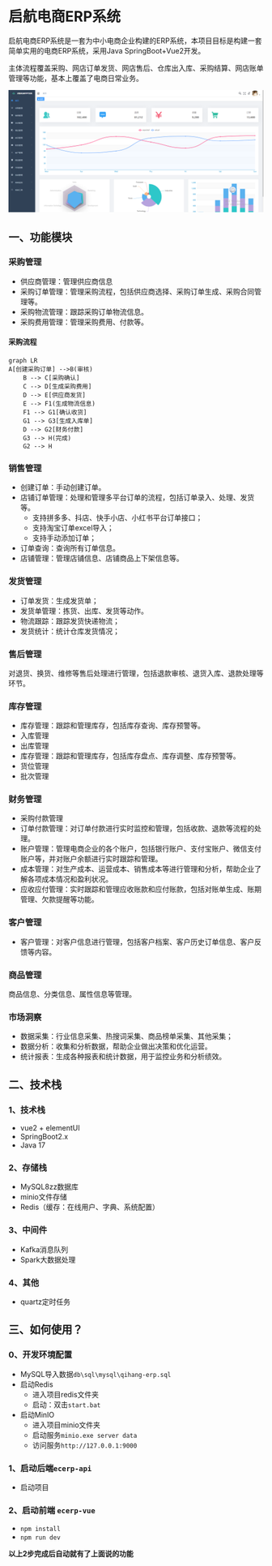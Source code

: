 # 启航电商ERP系统

启航电商ERP系统是一套为中小电商企业构建的ERP系统，本项目目标是构建一套简单实用的电商ERP系统，采用Java SpringBoot+Vue2开发。

主体流程覆盖采购、网店订单发货、网店售后、仓库出入库、采购结算、网店账单管理等功能，基本上覆盖了电商日常业务。

![预览](preview.png)

## 一、功能模块
### 采购管理
+ 供应商管理：管理供应商信息
+ 采购订单管理：管理采购流程，包括供应商选择、采购订单生成、采购合同管理等。
+ 采购物流管理：跟踪采购订单物流信息。
+ 采购费用管理：管理采购费用、付款等。

#### 采购流程

```mermaid
graph LR
A[创建采购订单] -->B(审核)
    B --> C[采购确认]
    C --> D[生成采购费用]
    D --> E[供应商发货]
    E --> F1(生成物流信息)
    F1 --> G1[确认收货]
    G1 --> G3[生成入库单]
    D --> G2[财务付款]
    G3 --> H(完成)
    G2 --> H

```

### 销售管理
+ 创建订单：手动创建订单。
+ 店铺订单管理：处理和管理多平台订单的流程，包括订单录入、处理、发货等。
  + 支持拼多多、抖店、快手小店、小红书平台订单接口；
  + 支持淘宝订单excel导入；
  + 支持手动添加订单；
+ 订单查询：查询所有订单信息。
+ 店铺管理：管理店铺信息、店铺商品上下架信息等。

### 发货管理
+ 订单发货：生成发货单；
+ 发货单管理：拣货、出库、发货等动作。
+ 物流跟踪：跟踪发货快递物流；
+ 发货统计：统计仓库发货情况；

### 售后管理
对退货、换货、维修等售后处理进行管理，包括退款审核、退货入库、退款处理等环节。

### 库存管理
+ 库存管理：跟踪和管理库存，包括库存查询、库存预警等。
+ 入库管理
+ 出库管理
+ 库存管理：跟踪和管理库存，包括库存盘点、库存调整、库存预警等。
+ 货位管理
+ 批次管理

### 财务管理
+ 采购付款管理
+ 订单付款管理：对订单付款进行实时监控和管理，包括收款、退款等流程的处理。
+ 账户管理：管理电商企业的各个账户，包括银行账户、支付宝账户、微信支付账户等，并对账户余额进行实时跟踪和管理。
+ 成本管理：对生产成本、运营成本、销售成本等进行管理和分析，帮助企业了解各项成本情况和盈利状况。
+ 应收应付管理：实时跟踪和管理应收账款和应付账款，包括对账单生成、账期管理、欠款提醒等功能。

### 客户管理
+ 客户管理：对客户信息进行管理，包括客户档案、客户历史订单信息、客户反馈等内容。

### 商品管理
商品信息、分类信息、属性信息等管理。

### 市场洞察
+ 数据采集：行业信息采集、热搜词采集、商品榜单采集、其他采集；
+ 数据分析：收集和分析数据，帮助企业做出决策和优化运营。
+ 统计报表：生成各种报表和统计数据，用于监控业务和分析绩效。

## 二、技术栈
### 1、技术栈
+ vue2 + elementUI
+ SpringBoot2.x
+ Java 17

### 2、存储栈
+ MySQL8zz数据库
+ minio文件存储
+ Redis（缓存：在线用户、字典、系统配置）

### 3、中间件
+ Kafka消息队列
+ Spark大数据处理

### 4、其他
+ quartz定时任务


## 三、如何使用？
### 0、开发环境配置
+ MySQL导入数据`db\sql\mysql\qihang-erp.sql`
+ 启动Redis
  + 进入项目redis文件夹
  + 启动：双击`start.bat`
+ 启动MinIO
  + 进入项目minio文件夹
  + 启动服务`minio.exe server data`
  + 访问服务`http://127.0.0.1:9000`

### 1、启动后端`ecerp-api`
+ 启动项目

### 2、启动前端 `ecerp-vue`
+ `npm install`
+ `npm run dev`

**以上2步完成后自动就有了上面说的功能**